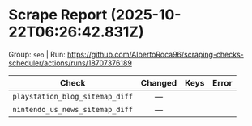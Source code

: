 # Scrape Report (2025-10-22T06:26:42.831Z)

Group: `seo`  |  Run: https://github.com/AlbertoRoca96/scraping-checks-scheduler/actions/runs/18707376189

| Check | Changed | Keys | Error |
|---|:---:|:--|:--|
| `playstation_blog_sitemap_diff` | — |  |  |
| `nintendo_us_news_sitemap_diff` | — |  |  |
